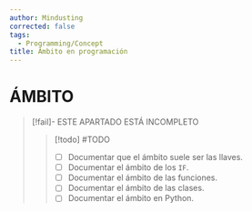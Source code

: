 ```yaml
---
author: Mindusting
corrected: false
tags:
  - Programming/Concept
title: Ámbito en programación
---
```


# ÁMBITO

> [!fail]- ESTE APARTADO ESTÁ INCOMPLETO
> > [!todo] #TODO
> > - [ ] Documentar que el ámbito suele ser las llaves.
> > - [ ] Documentar el ámbito de los `IF`.
> > - [ ] Documentar el ámbito de las funciones.
> > - [ ] Documentar el ámbito de las clases.
> > - [ ] Documentar el ámbito en Python.
